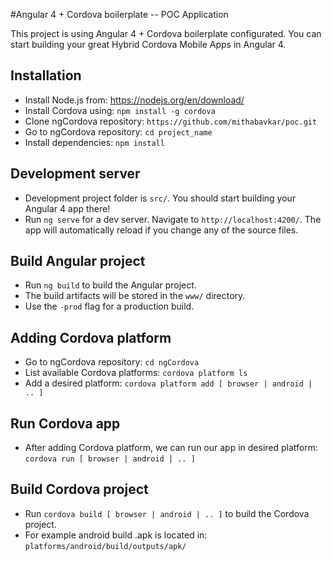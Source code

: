 #Angular 4 + Cordova boilerplate -- POC Application

This project is using Angular 4 + Cordova boilerplate configurated. You can start building your great Hybrid Cordova Mobile Apps in Angular 4.

## Installation

* Install Node.js from: https://nodejs.org/en/download/
* Install Cordova using: `npm install -g cordova`
* Clone ngCordova repository: `https://github.com/mithabavkar/poc.git`
* Go to ngCordova repository: `cd project_name`
* Install dependencies: `npm install`

## Development server

* Development project folder is `src/`. You should start building your Angular 4 app there!
* Run `ng serve` for a dev server. Navigate to `http://localhost:4200/`. The app will automatically reload if you change any of the source files.

## Build Angular project

* Run `ng build` to build the Angular project. 
* The build artifacts will be stored in the `www/` directory. 
* Use the `-prod` flag for a production build.

## Adding Cordova platform

* Go to ngCordova repository: `cd ngCordova`
* List available Cordova platforms: `cordova platform ls`
* Add a desired platform: `cordova platform add [ browser | android | .. ]`

## Run Cordova app

* After adding Cordova platform, we can run our app in desired platform: `cordova run [ browser | android | .. ]`

## Build Cordova project

* Run `cordova build [ browser | android | .. ]` to build the Cordova project.
* For example android build .apk is located in: `platforms/android/build/outputs/apk/`
